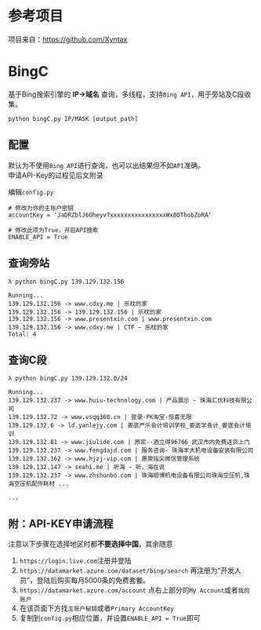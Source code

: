 # 参考项目
项目来自：https://github.com/Xyntax

# BingC
基于Bing搜索引擎的 **IP->域名** 查询，多线程，支持`Bing API`，用于旁站及C段收集。  
  
`python bingC.py IP/MASK [output_path]`  


配置
---
默认为不使用`Bing API`进行查询，也可以出结果但不如`API`准确。  
申请API-Key的过程见后文附录  
  
编辑`config.py`  
```
# 修改为你的主账户密钥
accountKey = 'JaDRZblJ6OheyvTxxxxxxxxxxxxxxxxWx8OThobZoRA' 

# 修改此项为True，开启API搜索
ENABLE_API = True 
```

查询旁站
----
```
λ python bingC.py 139.129.132.156

Running...
139.129.132.156 -> www.cdxy.me | 乐枕的家
139.129.132.156 -> 139.129.132.156 | 乐枕的家
139.129.132.156 -> www.presentxin.com | www.presentxin.com
139.129.132.156 -> www.cdxy.me | CTF – 乐枕的家
Total: 4
```

查询C段
----
```
λ python bingC.py 139.129.132.0/24

Running...
139.129.132.237 -> www.huiu-technology.com | 产品展示 - 珠海汇优科技有限公司
139.129.132.72 -> www.vsqq360.cn | 登录-PK淘宝-惊喜无限
139.129.132.6 -> ld.yanlejy.com | 娄底严乐会计培训学校_娄底学会计_娄底会计培训
139.129.132.81 -> www.jiulide.com | 原浆--酒立得96766_武汉市内免费送货上门
139.129.132.237 -> www.fengdajd.com | 服务咨询- 珠海丰大机电设备安装有限公司
139.129.132.162 -> www.hjzj-vip.com | 惠聚指尖微信管理系统
139.129.132.147 -> seahi.me | 听海 - 听，海在说
139.129.132.237 -> www.zhshunbo.com | 珠海顺博机电设备有限公司珠海空压机,珠海空压机配件耗材 ...

...

```


附：API-KEY申请流程
-------------
注意以下步骤在选择地区时都**不要选择中国**，其余随意  
1. `https://login.live.com`注册并登陆  
2. `https://datamarket.azure.com/dataset/bing/search` 再注册为“开发人员”，登陆后购买每月5000条的免费套餐。  
3. `https://datamarket.azure.com/account` 点右上部分的`My Account`或者`我的账户`  
4. 在该页面下方找`主账户秘钥`或者`Primary AccountKey`  
5. 复制到`config.py`相应位置，并设置`ENABLE_API = True`即可  
